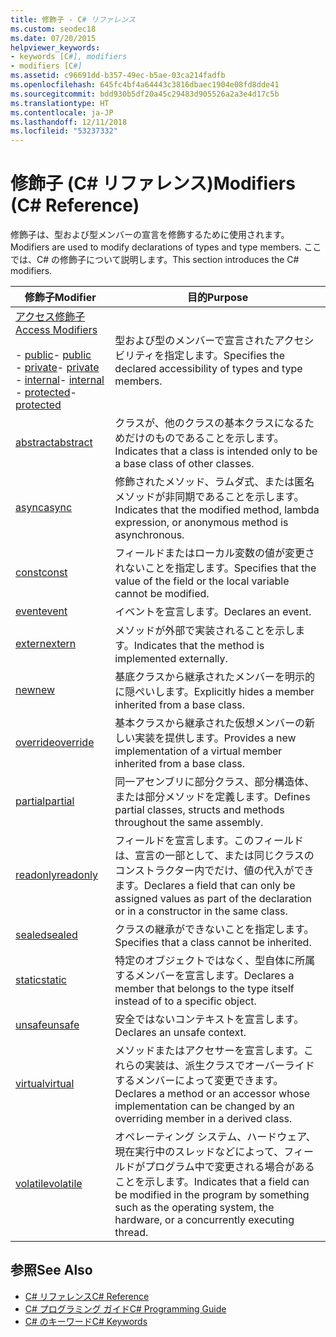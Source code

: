 ```yaml
---
title: 修飾子 - C# リファレンス
ms.custom: seodec18
ms.date: 07/20/2015
helpviewer_keywords:
- keywords [C#], modifiers
- modifiers [C#]
ms.assetid: c96691dd-b357-49ec-b5ae-03ca214fadfb
ms.openlocfilehash: 645fc4bf4a64443c3816dbaec1904e08fd8dde41
ms.sourcegitcommit: bdd930b5df20a45c29483d905526a2a3e4d17c5b
ms.translationtype: HT
ms.contentlocale: ja-JP
ms.lasthandoff: 12/11/2018
ms.locfileid: "53237332"
---
```

# <a name="modifiers-c-reference"></a><span data-ttu-id="44101-102">修飾子 (C# リファレンス)</span><span class="sxs-lookup"><span data-stu-id="44101-102">Modifiers (C# Reference)</span></span>
<span data-ttu-id="44101-103">修飾子は、型および型メンバーの宣言を修飾するために使用されます。</span><span class="sxs-lookup"><span data-stu-id="44101-103">Modifiers are used to modify declarations of types and type members.</span></span> <span data-ttu-id="44101-104">ここでは、C# の修飾子について説明します。</span><span class="sxs-lookup"><span data-stu-id="44101-104">This section introduces the C# modifiers.</span></span>  
  
|<span data-ttu-id="44101-105">修飾子</span><span class="sxs-lookup"><span data-stu-id="44101-105">Modifier</span></span>|<span data-ttu-id="44101-106">目的</span><span class="sxs-lookup"><span data-stu-id="44101-106">Purpose</span></span>|  
|--------------|-------------|  
|[<span data-ttu-id="44101-107">アクセス修飾子</span><span class="sxs-lookup"><span data-stu-id="44101-107">Access Modifiers</span></span>](../../../csharp/language-reference/keywords/access-modifiers.md)<br /><br /> <span data-ttu-id="44101-108">-   [public](../../../csharp/language-reference/keywords/public.md)</span><span class="sxs-lookup"><span data-stu-id="44101-108">-   [public](../../../csharp/language-reference/keywords/public.md)</span></span><br /><span data-ttu-id="44101-109">-   [private](../../../csharp/language-reference/keywords/private.md)</span><span class="sxs-lookup"><span data-stu-id="44101-109">-   [private](../../../csharp/language-reference/keywords/private.md)</span></span><br /><span data-ttu-id="44101-110">-   [internal](../../../csharp/language-reference/keywords/internal.md)</span><span class="sxs-lookup"><span data-stu-id="44101-110">-   [internal](../../../csharp/language-reference/keywords/internal.md)</span></span><br /><span data-ttu-id="44101-111">-   [protected](../../../csharp/language-reference/keywords/protected.md)</span><span class="sxs-lookup"><span data-stu-id="44101-111">-   [protected](../../../csharp/language-reference/keywords/protected.md)</span></span>|<span data-ttu-id="44101-112">型および型のメンバーで宣言されたアクセシビリティを指定します。</span><span class="sxs-lookup"><span data-stu-id="44101-112">Specifies the declared accessibility of types and type members.</span></span>|  
|[<span data-ttu-id="44101-113">abstract</span><span class="sxs-lookup"><span data-stu-id="44101-113">abstract</span></span>](../../../csharp/language-reference/keywords/abstract.md)|<span data-ttu-id="44101-114">クラスが、他のクラスの基本クラスになるためだけのものであることを示します。</span><span class="sxs-lookup"><span data-stu-id="44101-114">Indicates that a class is intended only to be a base class of other classes.</span></span>|  
|[<span data-ttu-id="44101-115">async</span><span class="sxs-lookup"><span data-stu-id="44101-115">async</span></span>](../../../csharp/language-reference/keywords/async.md)|<span data-ttu-id="44101-116">修飾されたメソッド、ラムダ式、または匿名メソッドが非同期であることを示します。</span><span class="sxs-lookup"><span data-stu-id="44101-116">Indicates that the modified method, lambda expression, or anonymous method is asynchronous.</span></span>|  
|[<span data-ttu-id="44101-117">const</span><span class="sxs-lookup"><span data-stu-id="44101-117">const</span></span>](../../../csharp/language-reference/keywords/const.md)|<span data-ttu-id="44101-118">フィールドまたはローカル変数の値が変更されないことを指定します。</span><span class="sxs-lookup"><span data-stu-id="44101-118">Specifies that the value of the field or the local variable cannot be modified.</span></span>|  
|[<span data-ttu-id="44101-119">event</span><span class="sxs-lookup"><span data-stu-id="44101-119">event</span></span>](../../../csharp/language-reference/keywords/event.md)|<span data-ttu-id="44101-120">イベントを宣言します。</span><span class="sxs-lookup"><span data-stu-id="44101-120">Declares an event.</span></span>|  
|[<span data-ttu-id="44101-121">extern</span><span class="sxs-lookup"><span data-stu-id="44101-121">extern</span></span>](../../../csharp/language-reference/keywords/extern.md)|<span data-ttu-id="44101-122">メソッドが外部で実装されることを示します。</span><span class="sxs-lookup"><span data-stu-id="44101-122">Indicates that the method is implemented externally.</span></span>|  
|[<span data-ttu-id="44101-123">new</span><span class="sxs-lookup"><span data-stu-id="44101-123">new</span></span>](../../../csharp/language-reference/keywords/new.md)|<span data-ttu-id="44101-124">基底クラスから継承されたメンバーを明示的に隠ぺいします。</span><span class="sxs-lookup"><span data-stu-id="44101-124">Explicitly hides a member inherited from a base class.</span></span>|  
|[<span data-ttu-id="44101-125">override</span><span class="sxs-lookup"><span data-stu-id="44101-125">override</span></span>](../../../csharp/language-reference/keywords/override.md)|<span data-ttu-id="44101-126">基本クラスから継承された仮想メンバーの新しい実装を提供します。</span><span class="sxs-lookup"><span data-stu-id="44101-126">Provides a new implementation of a virtual member inherited from a base class.</span></span>|  
|[<span data-ttu-id="44101-127">partial</span><span class="sxs-lookup"><span data-stu-id="44101-127">partial</span></span>](../../../csharp/language-reference/keywords/partial-type.md)|<span data-ttu-id="44101-128">同一アセンブリに部分クラス、部分構造体、または部分メソッドを定義します。</span><span class="sxs-lookup"><span data-stu-id="44101-128">Defines partial classes, structs and methods throughout the same assembly.</span></span>|  
|[<span data-ttu-id="44101-129">readonly</span><span class="sxs-lookup"><span data-stu-id="44101-129">readonly</span></span>](../../../csharp/language-reference/keywords/readonly.md)|<span data-ttu-id="44101-130">フィールドを宣言します。このフィールドは、宣言の一部として、または同じクラスのコンストラクター内でだけ、値の代入ができます。</span><span class="sxs-lookup"><span data-stu-id="44101-130">Declares a field that can only be assigned values as part of the declaration or in a constructor in the same class.</span></span>|  
|[<span data-ttu-id="44101-131">sealed</span><span class="sxs-lookup"><span data-stu-id="44101-131">sealed</span></span>](../../../csharp/language-reference/keywords/sealed.md)|<span data-ttu-id="44101-132">クラスの継承ができないことを指定します。</span><span class="sxs-lookup"><span data-stu-id="44101-132">Specifies that a class cannot be inherited.</span></span>|  
|[<span data-ttu-id="44101-133">static</span><span class="sxs-lookup"><span data-stu-id="44101-133">static</span></span>](../../../csharp/language-reference/keywords/static.md)|<span data-ttu-id="44101-134">特定のオブジェクトではなく、型自体に所属するメンバーを宣言します。</span><span class="sxs-lookup"><span data-stu-id="44101-134">Declares a member that belongs to the type itself instead of to a specific object.</span></span>|  
|[<span data-ttu-id="44101-135">unsafe</span><span class="sxs-lookup"><span data-stu-id="44101-135">unsafe</span></span>](../../../csharp/language-reference/keywords/unsafe.md)|<span data-ttu-id="44101-136">安全ではないコンテキストを宣言します。</span><span class="sxs-lookup"><span data-stu-id="44101-136">Declares an unsafe context.</span></span>|  
|[<span data-ttu-id="44101-137">virtual</span><span class="sxs-lookup"><span data-stu-id="44101-137">virtual</span></span>](../../../csharp/language-reference/keywords/virtual.md)|<span data-ttu-id="44101-138">メソッドまたはアクセサーを宣言します。これらの実装は、派生クラスでオーバーライドするメンバーによって変更できます。</span><span class="sxs-lookup"><span data-stu-id="44101-138">Declares a method or an accessor whose implementation can be changed by an overriding member in a derived class.</span></span>|  
|[<span data-ttu-id="44101-139">volatile</span><span class="sxs-lookup"><span data-stu-id="44101-139">volatile</span></span>](../../../csharp/language-reference/keywords/volatile.md)|<span data-ttu-id="44101-140">オペレーティング システム、ハードウェア、現在実行中のスレッドなどによって、フィールドがプログラム中で変更される場合があることを示します。</span><span class="sxs-lookup"><span data-stu-id="44101-140">Indicates that a field can be modified in the program by something such as the operating system, the hardware, or a concurrently executing thread.</span></span>|  
  
## <a name="see-also"></a><span data-ttu-id="44101-141">参照</span><span class="sxs-lookup"><span data-stu-id="44101-141">See Also</span></span>

- [<span data-ttu-id="44101-142">C# リファレンス</span><span class="sxs-lookup"><span data-stu-id="44101-142">C# Reference</span></span>](../../../csharp/language-reference/index.md)  
- [<span data-ttu-id="44101-143">C# プログラミング ガイド</span><span class="sxs-lookup"><span data-stu-id="44101-143">C# Programming Guide</span></span>](../../../csharp/programming-guide/index.md)  
- [<span data-ttu-id="44101-144">C# のキーワード</span><span class="sxs-lookup"><span data-stu-id="44101-144">C# Keywords</span></span>](../../../csharp/language-reference/keywords/index.md)
